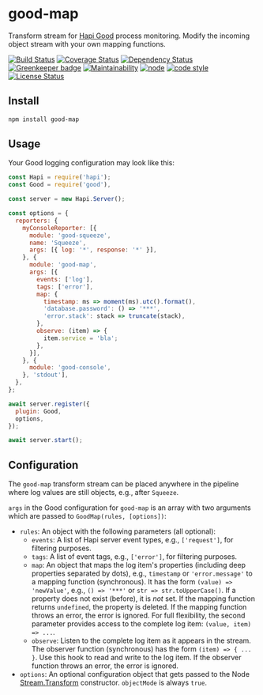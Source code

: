 # good-map

Transform stream for [Hapi Good](https://github.com/hapijs/good) process monitoring.
Modify the incoming object stream with your own mapping functions.

[![Build Status](https://travis-ci.org/frankthelen/good-map.svg?branch=master)](https://travis-ci.org/frankthelen/good-map)
[![Coverage Status](https://coveralls.io/repos/github/frankthelen/good-map/badge.svg?branch=master)](https://coveralls.io/github/frankthelen/good-map?branch=master)
[![Dependency Status](https://gemnasium.com/badges/github.com/frankthelen/good-map.svg)](https://gemnasium.com/github.com/frankthelen/good-map)
[![Greenkeeper badge](https://badges.greenkeeper.io/frankthelen/good-map.svg)](https://greenkeeper.io/)
[![Maintainability](https://api.codeclimate.com/v1/badges/e8f1b067534e0387bdcf/maintainability)](https://codeclimate.com/github/frankthelen/good-map/maintainability)
[![node](https://img.shields.io/node/v/good-map.svg)]()
[![code style](https://img.shields.io/badge/code_style-airbnb-brightgreen.svg)](https://github.com/airbnb/javascript)
[![License Status](http://img.shields.io/npm/l/good-map.svg)]()

## Install

```bash
npm install good-map
```

## Usage

Your Good logging configuration may look like this:

```javascript
const Hapi = require('hapi');
const Good = require('good'),

const server = new Hapi.Server();

const options = {
  reporters: {
    myConsoleReporter: [{
      module: 'good-squeeze',
      name: 'Squeeze',
      args: [{ log: '*', response: '*' }],
    }, {
      module: 'good-map',
      args: [{
        events: ['log'],
        tags: ['error'],
        map: {
          timestamp: ms => moment(ms).utc().format(),
          'database.password': () => '***',
          'error.stack': stack => truncate(stack),
        },
        observe: (item) => {
          item.service = 'bla';
        },
      }],
    }, {
      module: 'good-console',
    }, 'stdout'],
  },
};

await server.register({
  plugin: Good,
  options,
});

await server.start();
```

## Configuration

The `good-map` transform stream can be placed anywhere in the pipeline where log values are still objects, e.g., after `Squeeze`.

`args` in the Good configuration for `good-map` is an array with two arguments which are passed to `GoodMap(rules, [options])`:

 * `rules`: An object with the following parameters (all optional):
   - `events`: A list of Hapi server event types, e.g., `['request']`, for filtering purposes.
   - `tags`: A list of event tags, e.g., `['error']`, for filtering purposes.
   - `map`: An object that maps the log item's properties (including deep properties separated by dots), e.g., `timestamp` or `'error.message'` to a mapping function (synchronous). It has the form `(value) => 'newValue'`, e.g., `() => '***'` or `str => str.toUpperCase()`. If a property does not exist (before), it is *not* set. If the mapping function returns `undefined`, the property is deleted. If the mapping function throws an error, the error is ignored. For full flexibility, the second parameter provides access to the complete log item: `(value, item) => ...`.
   - `observe`: Listen to the complete log item as it appears in the stream. The observer function (synchronous) has the form `(item) => { ... }`. Use this hook to read and write to the log item. If the observer function throws an error, the error is ignored.
 * `options`: An optional configuration object that gets passed to the Node [Stream.Transform](http://nodejs.org/api/stream.html#stream_class_stream_transform) constructor. `objectMode` is always `true`.
